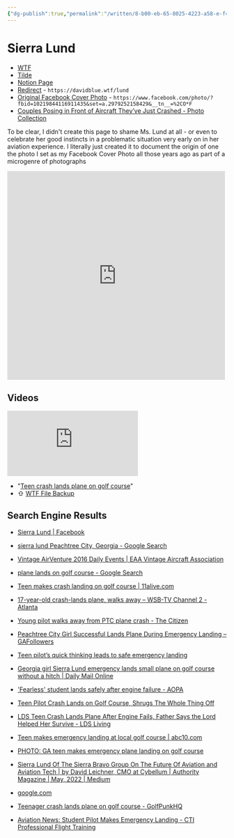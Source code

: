 ```yaml
---
{"dg-publish":true,"permalink":"/written/8-b00-eb-65-8025-4223-a58-e-f4227-bfe-067-f/","dgHomeLink":true,"dgPassFrontmatter":false}
---
```


# Sierra Lund
- [WTF](https://davidblue.wtf/drafts/8B00EB65-8025-4223-A58E-F4227BFE067F.html)
- [Tilde](https://tilde.town/~extratone/misc/lund/)
- [Notion Page](https://rotund.notion.site/Sierra-Lund-fd735824b5a346d4affa47b253791e44)
- [Redirect](https://davidblue.wtf/lund) - `https://davidblue.wtf/lund` 
- [Original Facebook Cover Photo](https://www.facebook.com/photo/?fbid=10219844116911435&set=a.2979252158429&__tn__=%2CO*F) - `https://www.facebook.com/photo/?fbid=10219844116911435&set=a.2979252158429&__tn__=%2CO*F`
- [Couples Posing in Front of Aircraft They’ve Just Crashed - Photo Collection](drafts://open?uuid=EEA1046E-273B-495C-9DC2-B01E5531FD95)

To be clear, I didn't create this page to shame Ms. Lund at all - or even to celebrate her good instincts in a problematic situation very early on in her aviation experience. I literally just created it to document the origin of one the photo I set as my Facebook Cover Photo all those years ago as part of a microgenre of photographs 

<iframe src="https://www.facebook.com/plugins/post.php?href=https%3A%2F%2Fwww.facebook.com%2Fphoto%2F%3Ffbid%3D10209508676251878%26set%3Da.2979252158429&show_text=true&width=500" width="500" height="479" style="border:none;overflow:hidden" scrolling="no" frameborder="0" allowfullscreen="true" allow="autoplay; clipboard-write; encrypted-media; picture-in-picture; web-share"></iframe>

## Videos

<iframe width="auto" height="auto" src="https://www.youtube.com/embed/zSsOKOlLCZw?controls=0" title="YouTube video player" frameborder="0" allow="accelerometer; autoplay; clipboard-write; encrypted-media; gyroscope; picture-in-picture" allowfullscreen></iframe>

- "[Teen crash lands plane on golf course](https://youtu.be/zSsOKOlLCZw)"
- ⇧ [WTF File Backup](https://davidblue.wtf/video/sierralund.mp4)

## Search Engine Results

- [Sierra Lund | Facebook](https://www.facebook.com/sierra.lund.9)

- [sierra lund Peachtree City, Georgia - Google Search](https://www.google.com/search?q=sierra+lund+Peachtree+City,+Georgia&client=safari&hl=en-us&sxsrf=ALiCzsZdf61FqxDCoDthbloiKyesfEdB6Q:1655556361158&ei=CcmtYtKhCYbJkPIPl6iEkAE&start=10&sa=N&ved=2ahUKEwiSyr-GhLf4AhWGJEQIHRcUARIQ8tMDegQILBA3&biw=1366&bih=945&dpr=2#cobssid=s)
- [Vintage AirVenture 2016 Daily Events | EAA Vintage Aircraft Association](https://eaavintage.org/events/airventure/2016-daily-events/)
- [plane lands on golf course - Google Search](https://www.google.com/search?sa=G&hl=en&tbs=simg:CAQSgAIJbKs32afZ5N4a9AELELCMpwgaOgo4CAQSFPMG-grQEvMEhT-EBYw1iRjEFaYOGhrGppxmQnG0GiHJO3AliBrClz5CuVmUKDv93SAFMAQMCxCOrv4IGgoKCAgBEgQh-NJsDAsQne3BCRqUAQoXCgRsYXdu2qWI9gMLCgkvbS8wMXYzMjcKGQoHbGVpc3VyZdqliPYDCgoIL20vMDRnM3IKHQoKY2Vzc25hIDE1MNqliPYDCwoJL20vMDNndDZ5ChcKA2Z1btqliPYDDAoKL20vMGRzOTlsaAomChN1bHRyYWxpZ2h0IGF2aWF0aW9u2qWI9gMLCgkvbS8wMTUwZmgM,isz:m&sxsrf=ALiCzsbHuLVX_zu7TMFzgk43YG_JwQp2DA:1655556306800&q=plane+lands+on+golf+course&tbm=isch&ved=2ahUKEwjc18nsg7f4AhVTXc0KHba8AVAQ2A4oAnoECAEQNQ&biw=1366&bih=945&dpr=2#imgrc=2UMsqRDyOjLeKM)
- [Teen makes crash landing on golf course | 11alive.com](https://www.11alive.com/article/news/local/teen-makes-crash-landing-on-golf-course/85-261879985)
- [17-year-old crash-lands plane, walks away – WSB-TV Channel 2 - Atlanta](https://www.wsbtv.com/news/local/fayette-county/17-year-old-crash-lands-plane-walks-away/386497209/)
- [Young pilot walks away from PTC plane crash - The Citizen](https://thecitizen.com/2016/06/30/young-pilot-walks-away-ptc-plane-crash/)
- [Peachtree City Girl Successful Lands Plane During Emergency Landing – GAFollowers](https://www.gafollowers.com/peachtree-city-girl-successful-lands-plane-emergency-landing/)
- [Teen pilot’s quick thinking leads to safe emergency landing](https://www.ajc.com/news/local/teen-pilot-quick-thinking-leads-safe-emergency-landing/9K7PkjhYBkWTVYLovZhRFJ/)
- [Georgia girl Sierra Lund emergency lands small plane on golf course without a hitch | Daily Mail Online](https://www.dailymail.co.uk/news/article-3671318/Dont-underestimate-milennials-Teen-girl-emergency-lands-small-plane-golf-cours-without-hitch-naturally-poses-photo-celebrate-it.html)
- ['Fearless' student lands safely after engine failure - AOPA](https://www.aopa.org/news-and-media/all-news/2016/july/06/fearless-student-pilot-lands-safely-after-engine-failure)
- [Teen Pilot Crash Lands on Golf Course, Shrugs The Whole Thing Off](https://www.fox29.com/news/teen-pilot-crash-lands-on-golf-course-shrugs-the-whole-thing-off)
- [LDS Teen Crash Lands Plane After Engine Fails, Father Says the Lord Helped Her Survive - LDS Living](https://www.ldsliving.com/lds-teen-crash-lands-plane-after-engine-fails-father-says-the-lord-helped-her-survive/s/82630)
- [Teen makes emergency landing at local golf course | abc10.com](https://www.abc10.com/article/news/teen-makes-emergency-landing-at-local-golf-course/103-261228055)
- [PHOTO: GA teen makes emergency plane landing on golf course](https://www.wtvm.com/story/32356825/photo-ga-teen-makes-emergency-plane-landing-on-golf-course/)
- [Sierra Lund Of The Sierra Bravo Group On The Future Of Aviation and Aviation Tech | by David Leichner, CMO at Cybellum | Authority Magazine | May, 2022 | Medium](https://medium.com/authority-magazine/sierra-lund-of-the-sierra-bravo-group-on-the-future-of-aviation-and-aviation-tech-9f36c119af31)
- [google.com](https://www.google.com/url?sa=t&rct=j&q=&esrc=s&source=web&cd=&ved=2ahUKEwiI7oKdhbf4AhWkDkQIHfFKDe84ChC3AnoECAcQAg&url=https%3A%2F%2Fwww.youtube.com%2Fwatch%3Fv%3DzSsOKOlLCZw&usg=AOvVaw0ArAJ7VRNWEcQmCQ_Ltcqj)
- [Teenager crash lands plane on golf course - GolfPunkHQ](https://www.golfpunkhq.com/golf-bedlam/article/teenager-crash-lands-plane-on-golf-course)
- [Aviation News: Student Pilot Makes Emergency Landing - CTI Professional Flight Training](https://ctipft.com/aviation-news-student-pilot-makes-emergency-landing/)
